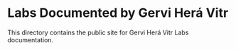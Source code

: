 # Labs Documented by Gervi Herá Vitr

This directory contains the public site for Gervi Herá Vitr Labs documentation.